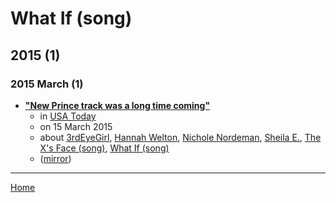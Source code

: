 # What If (song)

## 2015 (1)

### 2015 March (1)

 - [**"New Prince track was a long time coming"**](https://usatoday.com/story/life/music/2015/03/14/new-prince-track-what-if-nichole-nordeman/24773895/)
    - in [USA Today](../../../publications/usa-today/index.md)
    - on 15 March 2015
    - about [3rdEyeGirl](../../../topics/3rdeyegirl/index.md), [Hannah Welton](../../../topics/hannah-welton/index.md), [Nichole Nordeman](../../../topics/nichole-nordeman/index.md), [Sheila E.](../../../topics/sheila-e/index.md), [The X's Face (song)](../../../topics/song/the-x-s-face/index.md), [What If (song)](../../../topics/song/what-if/index.md)
    - ([mirror](https://web.archive.org/web/*/https://usatoday.com/story/life/music/2015/03/14/new-prince-track-what-if-nichole-nordeman/24773895/))

----

[Home](../index.md)
